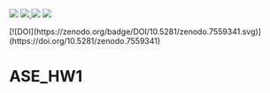 <p> 
<img src="https://img.shields.io/badge/task-ase23%2Fhw1-blue">
<a href="https://github.com/ihayet/ASE_HW1/actions/workflows/build.yml"> 
  <img src="https://github.com/ihayet/ASE_HW1/actions/workflows/build.yml/badge.svg">
</a> 
<img src="https://img.shields.io/badge/language-python-green"> 
<img src="https://img.shields.io/badge/purpose-learning-orange"> 
</p>
[![DOI](https://zenodo.org/badge/DOI/10.5281/zenodo.7559341.svg)](https://doi.org/10.5281/zenodo.7559341)
 
# ASE_HW1
